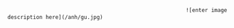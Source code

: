 

                                                            ![enter image description here](/anh/gu.jpg) 
